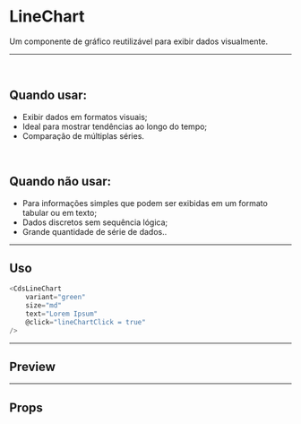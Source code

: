# LineChart

Um componente de gráfico reutilizável para exibir dados visualmente.

---
<br>

## Quando usar:
- Exibir dados em formatos visuais;
- Ideal para mostrar tendências ao longo do tempo;
- Comparação de múltiplas séries.

<br>

## Quando não usar:
- Para informações simples que podem ser exibidas em um formato tabular ou em texto;
- Dados discretos sem sequência lógica;
- Grande quantidade de série de dados..

---

## Uso

```js
<CdsLineChart
	variant="green"
	size="md"
	text="Lorem Ipsum"
	@click="lineChartClick = true"
/>
```

---

## Preview

<PreviewBuilder
	:args
	:component="CdsLineChart"
/>

---

## Props

<APITable
	name="CdsLineChart"
	section="props"
/>
<br>


<script setup>
import { ref } from 'vue';
import CdsLineChart from '@/components/LineChart.vue';

const args = ref({
	labels: [
		'2024-03-01','2024-03-02','2024-03-03', '2024-03-04', '2024-03-05',
		'2024-03-06','2024-03-07','2024-03-08', '2024-03-09', '2024-03-10',
		'2024-03-11','2024-03-12','2024-03-13', '2024-03-14', '2024-03-15',
		'2024-03-16','2024-03-17','2024-03-18', '2024-03-19', '2024-03-20',
		'2024-03-21','2024-03-22','2024-03-23', '2024-03-24', '2024-03-25',
		'2024-03-26','2024-03-27','2024-03-28', '2024-03-29', '2024-03-30',
	],
	theme: 'blue',
	fill: false,
	isDashed: false,
	borderDash: [5,5],
	smoothing: 0.3,
	showLabelName: true,
	scales: {
		x: {
			grid: {
				display: false
			},
		}
	},
	xAxisRange: [0, 100],
	yAxisRange: [0, 100],
	data: [
		{
			name: 'Ecocardiograma',
			datasets: [
				{
					label: 'Realizado',
					data: [
						0, 80, 70, 10, 12,
						250, 50, 100, 60, 55,
						110, 10, 0, 50, 30,
						250, 50, 100, 60, 55,
						2, 32, 69, 34, 23,
						24, 35, 96, 165, 132,
					],
				},
			]
		},
		{
			name: 'Raio-X',
			datasets: [
				{
					label: 'Realizado',
					data: [
						110, 10, 0, 50, 30,
						2, 32, 69, 34, 23,
						24, 35, 96, 165, 132,
						2, 32, 69, 34, 23,
						110, 10, 0, 50, 30,
						250, 50, 100, 60, 55,
					],
				},
			]
		},
		{
			name: 'Tomografia',
			datasets: [
				{
					label: 'Realizado',
					data: [
						150, 80, 70, 10, 12,
						250, 50, 100, 60, 55,
						2, 32, 69, 34, 23,
						110, 10, 0, 50, 30,
						250, 50, 100, 60, 55,
						24, 35, 96, 165, 295,
					],
				},
			]
		}
	],	
});
</script>
